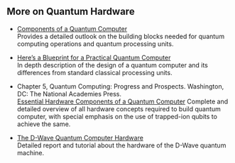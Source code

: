 ## More on Quantum Hardware 

* [Components of a Quantum Computer](http://tph.tuwien.ac.at/~oemer/doc/quprog/node8.html)  
Provides a detailed outlook on the building blocks needed for quantum computing operations and quantum processing units.

* [Here’s a Blueprint for a Practical Quantum Computer](https://spectrum.ieee.org/computing/hardware/heres-a-blueprint-for-a-practical-quantum-computer)  
In depth description of the design of a quantum computer and its differences from standard classical processing units.

* Chapter 5, Quantum Computing: Progress and Prospects. Washington, DC: The National Academies Press.  
[Essential Hardware Components of a Quantum Computer](https://www.nap.edu/read/25196/chapter/7) 
Complete and detailed overview of all hardware concepts required to build quantum computer, with special emphasis on the use of trapped-ion qubits to achieve the same.

* [The D-Wave Quantum Computer Hardware](https://www.dwavesys.com/tutorials/background-reading-series/introduction-d-wave-quantum-hardware#h1-0)  
Detailed report and tutorial about the hardware of the D-Wave quantum machine.
